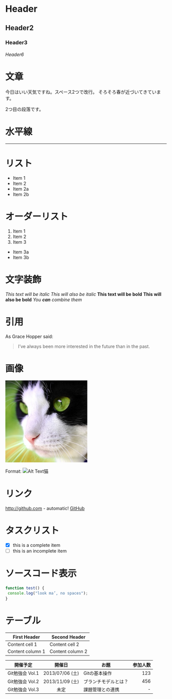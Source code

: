 
# Header
## Header2
### Header3
###### Header6

# 文章
今日はいい天気ですね。スペース2つで改行。
そろそろ春が近づいてきています。

2つ目の段落です。

# 水平線
---

# リスト
* Item 1
* Item 2
 * Item 2a
 * Item 2b

# オーダーリスト
 1. Item 1
 2. Item 2
 3. Item 3
  * Item 3a
  * Item 3b

# 文字装飾
*This text will be italic*
_This will also be italic_
**This text will be bold**
__This will also be bold__
*You **can** combine them*


# 引用
As Grace Hopper said:
> I’ve always been more interested
> in the future than in the past.


# 画像
![GreenEye猫](./images/greeneyecat.jpg)

Format: ![Alt Text猫](https://upload.wikimedia.org/wikipedia/commons/e/e0/2016-06-12_Orange_and_white_tabby_cat_born_in_2016_%E8%8C%B6%E3%83%88%E3%83%A9%E7%99%BD%E3%81%AD%E3%81%93%E5%AD%90%E7%8C%AB_2016%E5%B9%B4%E7%94%9F%E3%81%BE%E3%82%8C_DSCF6403%E2%98%86%E5%BD%A1.jpg)

# リンク
http://github.com - automatic!
[GitHub](http://github.com)

# タスクリスト
- [x] this is a complete item
- [ ] this is an incomplete item

# ソースコード表示
```javascript
function test() {
 console.log("look ma’, no spaces");
}
```

# テーブル

| First Header | Second Header |
| ------- | ------- |
| Content cell 1 | Content cell 2 |
| Content column 1 | Content column 2 |

| 開催予定        | 開催日          | お題                 | 参加人数|
| --------------- |:---------------:| -------------------- | -------:|
| Git勉強会 Vol.1 | 2013/07/06 (土) | Gitの基本操作        | 123     |
| Git勉強会 Vol.2 | 2013/11/09 (土) | ブランチモデルとは？ | 456     |
| Git勉強会 Vol.3 | 未定            | 課題管理との連携     | -       |

